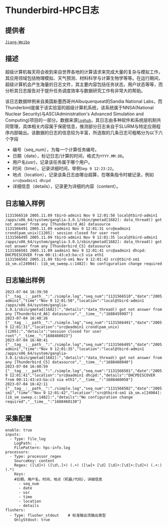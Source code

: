 # Thunderbird-HPC日志

## 提供者
[`Jiang-Weibo`](https://github.com/Jiang-Weibo)

## 描述
超级计算机每天将会收到来自世界各地的计算请求来完成大量的复杂与模拟工作，其应用领域包括物理模拟、天气预测、材料科学与计算生物学等等。在运行期间，超级计算机会产生海量的日志文件，其主要内容包括任务状态，用户状态等等，而分析其日志报告对于提升任务调度效率与数据研究工作有非常大的帮助。

该日志数据样例来自美国新墨西哥州Albuquerqueat的Sandia National Labs，而Thunderbird是属于该实验室的超级计算机系统，该系统属于NNSA(National Nuclear Security)与ASC(Administration's  Advanced Simulation and Computing)项目的一部分。数据来源[`loghub`](https://github.com/logpai/loghub)，其日志由多种软件和系统层机制共同管理，具体相关内容属于保密信息，推测部分日志来自于SLURM与特定应用程序内部输出。该数据的日志的信息较为丰富，所选取的几条日志可粗略分为以下六个字段

* 编号（seq_num），为每一个计算任务编号。
* 日期（date），标记日志/计算的时间，格式为`YYYY.MM.DD`。
* 用户名(usr)，记录该任务属于哪个用户。
* 时间（time），记录详细时间，举例`Sep 9 12:23:22`。
* 地点（location），记录该条日志由哪台超算，在哪条指令时被记录，例如`src@aadmin1 dhcpd`
* 详细信息（details），记录更为详细的内容（content）。

## 日志输入样例
``` plain
1131566510 2005.11.09 tbird-admin1 Nov 9 12:01:50 local@tbird-admin1 /apps/x86_64/system/ganglia-3.0.1/sbin/gmetad[1682]: data_thread() got not answer from any [Thunderbird_A6] datasource
1131566491 2005.11.09 eadmin1 Nov 9 12:01:31 src@eadmin1 crond(pam_unix)[1205]: session closed for user root
1131566495 2005.11.09 tbird-admin1 Nov 9 12:01:35 local@tbird-admin1 /apps/x86_64/system/ganglia-3.0.1/sbin/gmetad[1682]: data_thread() got not answer from any [Thunderbird_C5] datasource
1131566501 2005.11.09 aadmin1 Nov 9 12:01:41 src@aadmin1 dhcpd: DHCPDISCOVER from 00:11:43:e3:ba:c3 via eth1
1131566502 2005.11.09 tbird-sm1 Nov 9 12:01:42 src@tbird-sm1 ib_sm.x[24904]: [ib_sm_sweep.c:1482]: No configuration change required
```

## 日志输出样例
```
2023-07-04 16:39:50 {"__tag__:__path__":"./simple.log","seq_num":"1131566510","date":"2005.11.09","usr":"tbird-admin1","time":"Nov 9 12:01:50","location":"local@tbird-admin1 /apps/x86_64/system/ganglia-3.0.1/sbin/gmetad[1682]:","details":"data_thread() got not answer from any [Thunderbird_A6] datasource","__time__":"1688459987"}
2023-07-04 16:40:26 {"__tag__:__path__":"./simple.log","seq_num":"1131566491","date":"2005.11.09","usr":"eadmin1","time":"Nov 9 12:01:31","location":"src@eadmin1 crond(pam_unix)[1205]:","details":"session closed for user root","__time__":"1688460023"}
2023-07-04 16:40:41 {"__tag__:__path__":"./simple.log","seq_num":"1131566495","date":"2005.11.09","usr":"tbird-admin1","time":"Nov 9 12:01:35","location":"local@tbird-admin1 /apps/x86_64/system/ganglia-3.0.1/sbin/gmetad[1682]:","details":"data_thread() got not answer from any [Thunderbird_C5] datasource","__time__":"1688460040"}
2023-07-04 16:40:59 {"__tag__:__path__":"./simple.log","seq_num":"1131566501","date":"2005.11.09","usr":"aadmin1","time":"Nov 9 12:01:41","location":"src@aadmin1 dhcpd:","details":"DHCPDISCOVER from 00:11:43:e3:ba:c3 via eth1","__time__":"1688460058"}
2023-07-04 16:42:11 {"__tag__:__path__":"./simple.log","seq_num":"1131566502","date":"2005.11.09","usr":"tbird-sm1","time":"Nov 9 12:01:42","location":"src@tbird-sm1 ib_sm.x[24904]: [ib_sm_sweep.c:1482]:","details":"No configuration change required","__time__":"1688460130"}
```

## 采集配置
```
enable: true
inputs:
  - Type: file_log
    LogPath: .
    FilePattern: hpc-info.log
processors:
  - Type: processor_regex
    SourceKey: content
    Regex: ([\d]+) ([\d\.]+) (.+) ([\w]+ [\d] [\d]+:[\d]+:[\d]+) (.+:) (.*)
    Keys:
    #日期，用户名，时间，地点（机器/代码），详细信息
      - seq_num
      - date
      - usr
      - time
      - location
      - details
flushers:
  - Type: flusher_stdout    # 标准输出流输出类型
    OnlyStdout: true
```
